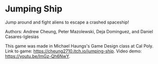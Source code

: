 # Jumping Ship

Jump around and fight aliens to escape a crashed spaceship!

Authors: Andrew Cheung, Peter Mazolewski, Deja Dominguez, and Daniel Casares-Iglesias

This game was made in Michael Haungs's Game Design class at Cal Poly. 
Link to game: https://cheung2710.itch.io/jumping-ship.
Video demo: https://youtu.be/lmGz-Qh6NwY.
